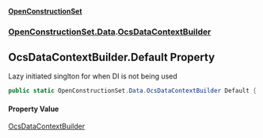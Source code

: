 #### [OpenConstructionSet](index 'index')
### [OpenConstructionSet.Data](index#OpenConstructionSet_Data 'OpenConstructionSet.Data').[OcsDataContextBuilder](jaTbJrj9nKbQhW7+tZRZPg 'OpenConstructionSet.Data.OcsDataContextBuilder')
## OcsDataContextBuilder.Default Property
Lazy initiated singlton for when DI is not being used  
```csharp
public static OpenConstructionSet.Data.OcsDataContextBuilder Default { get; }
```
#### Property Value
[OcsDataContextBuilder](jaTbJrj9nKbQhW7+tZRZPg 'OpenConstructionSet.Data.OcsDataContextBuilder')
